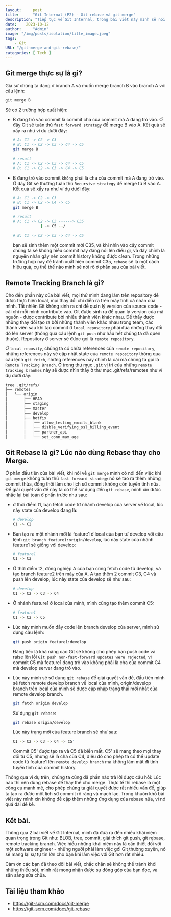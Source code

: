 ```yaml
---
layout:     post
title:      "Git Internal (P2) - Git rebase và git merge"
description: "Tiếp tục về Git Internal, trong bài viết này mình sẽ nói về cách git merge và git rebase vận hành, cũng như lúc nào thì dùng merge, lúc nào dùng rebase."
date:    2023-10-12
author:     "Admin"
image: "/img/posts/isolation/title_image.jpeg"
tags:
    - Git
URL: "/git-merge-and-git-rebase/"
categories: [ Tech ]
---
```

## Git merge thực sự là gì?
Giả sử chúng ta đang ở branch A và muốn merge branch B vào branch A với câu lệnh:
```
git merge B
```
Sẽ có 2 trường hợp xuất hiện:
- B đang trỏ vào commit là commit cha của commit mà A đang trỏ vào. Ở đây Git sẽ tuân thủ `fast forward strategy` để merge B vào A. Kết quả sẽ xấy ra như ví dụ dưới đây:
    ```bash
    # A: C1 -> C2 -> C3
    # B: C1 -> C2 -> C3 -> C4 -> C5
    git merge B

    # result
    # A: C1 -> C2 -> C3 -> C4 -> C5
    # B: C1 -> C2 -> C3 -> C4 -> C5
    ```
- B đang trỏ vào commit `không` phải là cha của commit mà A đang trỏ vào. Ở đây Git sẽ thường tuân thủ `Recursive strategy` để merge từ B vào A. Kết quả sẽ xấy ra như ví dụ dưới đây:
    ```bash
    # A: C1 -> C2 -> C3
    # B: C1 -> C2 -> C4 -> C5
    git merge B

    # result
    # A: C1 -> C2 -> C3 ------> C35
                | -> C5 --/

    # B: C1 -> C2 -> C3 -> C4 -> C5
    ```
    bạn sẽ sinh thêm một commit mới C35, và khi nhìn vào cây commit chúng ta sẽ không hiểu commit này đang nói lên điều gì, và đây chính là nguyên nhân gây nên commit history không được clean. Trong những trường hợp này để tránh xuất hiện commit C35, `rebase` sẽ là một cách hiệu quả, cụ thể thế nào mình sẽ nói rõ ở phần sau của bài viết.


## Remote Tracking Branch là gì?
Cho đến phần này của bài viết, mọi thứ mình đang làm trên repository để được thực hiện local, mọi thay đổi chỉ diễn ra trên máy tính cá nhân của mình. Tất nhiên Git không sinh ra chỉ để quản lý version của source code - cái chỉ mỗi mình contribute vào. Git được sinh ra để quan lý version của mã nguồn - được contribute bởi nhiều thành viên khác nhau. Để thấy được những thay đổi tạo ra bởi những thành viên khác nhau trong team, các thành viên sau khi tạo commit ở `local repository` phải đưa những thay đổi đó lên server (thông qua câu lệnh `git push` như hầu hết chúng ta đã quen thuộc). Repository ở server sẽ được gọi là `remote repository`.

Ở `local reposity`, chúng ta có chứa references của `remote repository`, những references này sẽ cập nhật state của `remote repository` thông qua câu lệnh `git fetch`, những references này chính là cái mà chúng ta gọi là `Remote Tracking Branch`. Ở trong thư mục `.git` vị trí của những `remote tracking branhes` này sẽ được nhìn thấy ở thư mục .git/refs/remotes như ví dụ dưới đây:

```bash
tree .git/refs/
├── remotes
│   └── origin
│       ├── HEAD
│       ├── staging
│       ├── master
│       ├── develop
│       ├── hotfix
│       │   ├── allow_testing_emails_blank
│       │   ├── disble_verifying_ssl_billing_event
│       │   ├── partner_api
│       │   └── set_conn_max_age
```

## Git Rebase là gì? Lúc nào dùng Rebase thay cho Merge.
Ở phần đầu tiên của bài viết, khi nói về `git merge` mình có nói đến việc khi `git merge` không tuân thủ `fast forward stradegy` nó sẽ tạo ra thêm những commit thừa, đồng thời làm cho lịch sử commit không còn tuyến tính nữa. Để giải quyết vấn đề này ta có thể sử dụng đến `git rebase`, mình xin được nhắc lại bài toán ở phần trước như sau:
- ở thời điểm t1, bạn fetch code từ nhánh develop của server về local, lúc này state của develop đang là:
    ```bash
    # develop
    C1 -> C2
    ```

- Bạn tạo ra một nhánh mới là feature1 ở local của bạn từ develop với câu lệnh `git branch feature1:origin/develop`, lúc này state của nhánh feature1 sẽ giống với develop:
    ```bash
    # feature1
    C1 -> C2
    ```
- Ở thời điểm t2, đồng nghiệp A của bạn cũng fetch code từ develop, và tạo branch feature2 trên máy của A. A tạo thêm 2 commit C3, C4 và push lên develop, lúc này state của develop sẽ như sau:
    ```bash
    # develop
    C1 -> C2 -> C3 -> C4
    ```

- Ở nhánh feature1 ở local của mình, mình cũng tạo thêm commit C5:
    ```bash
    # feature1
    C1 -> C2 -> C5
    ```

- Lúc này mình muốn đẩy code lên branch develop của server, mình sử dụng câu lệnh:
    ```bash
    git push origin feature1:develop
    ```
   Đáng tiếc là khả năng cao Git sẽ không cho phép bạn push code và raise lên lỗi `Git push non-fast-forward updates were rejected`, vì commit C5 mà feature1 đang trỏ vào không phải là cha của commit C4 mà develop server đang trỏ vào.

- Lúc này mình sẽ sử dụng `git rebase` để giải quyết vấn đề, đầu tiên mình sẽ fetch remote develop branch về local của mình, origin/develop branch trên local của mình sẽ được cập nhập trạng thái mới nhất của remote develop branch.
    ```bash
    git fetch origin develop
    ```
    Sử dụng `git rebase`:
    ```bash
    git rebase origin/develop
    ```
    Lúc này trạng mới của feature branch sẽ như sau:
    ```bash
    C1 -> C2 -> C3 -> C4 -> C5'
    ```
    Commit C5' được tạo ra và C5 đã biến mất, C5' sẽ mang theo mọi thay đổi từ C5, nhưng sẽ là cha của C4, điều đó cho phép ta có thể update code từ feature1 lên `remote develop branch` mà không làm mât đi tính tuyến tính của commit history.

Thông qua ví dụ trên, chúng ta cũng đã phần nào trả lời được câu hỏi: Lúc nào thì nên dùng rebase để thay thế cho merge. Thực tế thì rebase là một công cụ mạnh mẽ, cho phép chúng ta giải quyết được rất nhiều vấn đề, giúp ta tạo ra được một lịch sử commit rõ ràng và mạch lạc. Trong khuôn khổ bài viết này mình xin không đề cập thêm những ứng dụng của rebase nữa, vì nó quá dài để kể.


## Kết bài.
Thông qua 2 bài viết về Git Internal, mình đã đưa ra đến nhiều khái niệm quan trọng trong Git như: BLOB, tree, commit, giải thích git push, git rebase, remote tracking branch. Việc hiểu những khái niệm này là cần thiết đối với một software engineer - những người phải làm việc gới Git thường xuyên, nó sẽ mang lại sự tự tin lớn cho bạn khi làm việc với Git hơn rất nhiều.

Cảm ơn các bạn đã theo dõi bài viết, chắc chắn sẽ không thể tránh khỏi những thiếu sót, mình rất mong nhận được sự đóng góp của bạn đọc, và sẵn sàng sửa chữa.

## Tài liệu tham khảo
- https://git-scm.com/docs/git-merge
- https://git-scm.com/docs/git-rebase